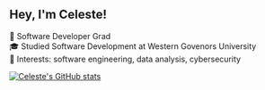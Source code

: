 ## Hey, I'm Celeste!
🧠 Software Developer Grad</br>
🎓 Studied Software Development at Western Govenors University </br>
🧐 Interests: software engineering, data analysis, cybersecurity</br>



<!--
**celeste-melissa/celeste-melissa** is a ✨ _special_ ✨ repository because its `README.md` (this file) appears on your GitHub profile.

Here are some ideas to get you started:
https://i.pinimg.com/originals/79/48/0e/79480e87d9fcb11532f5fa7100f1644d.gif
- 🔭 I’m currently working on ...
- 🌱 I’m currently learning ...
- 👯 I’m looking to collaborate on ...
- 🤔 I’m looking for help with ...
- 💬 Ask me about ...
- 📫 How to reach me: ...
- 😄 Pronouns: ...
- ⚡ Fun fact: ...
-->
[![Celeste's GitHub stats](https://github-readme-stats.vercel.app/api?username=celeste-melissa&show_icons=true&theme=gruvo)](https://github.com/celeste-melissa/github-readme-stats)
